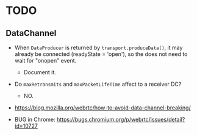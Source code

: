 # TODO


## DataChannel

* When `DataProducer` is returned by `transport.produceData()`, it may already be connected (readyState = 'open'), so the does not need to wait for "onopen" event.
  - Document it.

* Do `maxRetransmits` and `maxPacketLifeTime` affect to a receiver DC?
  - NO.

* https://blog.mozilla.org/webrtc/how-to-avoid-data-channel-breaking/

* BUG in Chrome: https://bugs.chromium.org/p/webrtc/issues/detail?id=10727
